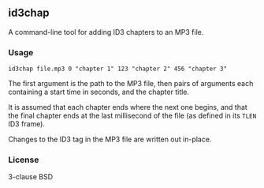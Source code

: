 ## id3chap

A command-line tool for adding ID3 chapters to an MP3 file.

### Usage

    id3chap file.mp3 0 "chapter 1" 123 "chapter 2" 456 "chapter 3"

The first argument is the path to the MP3 file, then pairs of arguments each containing
a start time in seconds, and the chapter title.

It is assumed that each chapter ends where the next one begins, and that the final chapter
ends at the last millisecond of the file (as defined in its `TLEN` ID3 frame).

Changes to the ID3 tag in the MP3 file are written out in-place.

### License

3-clause BSD
